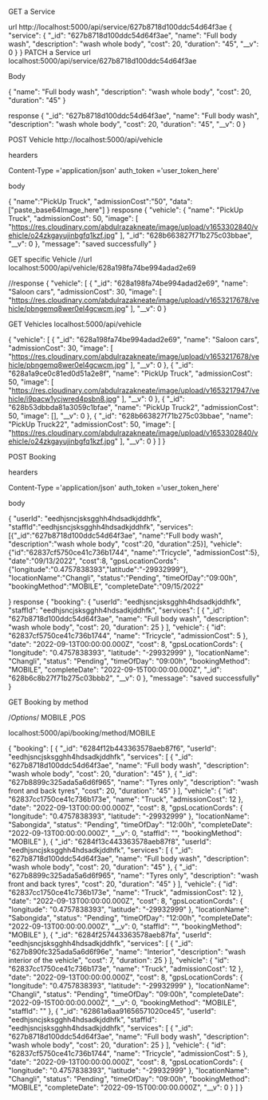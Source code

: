 GET a  Service

url 
http://localhost:5000/api/service/627b8718d100ddc54d64f3ae
{
    "service": {
        "_id": "627b8718d100ddc54d64f3ae",
        "name": "Full body wash",
        "description": "wash whole body",
        "cost": 20,
        "duration": "45",
        "__v": 0
    }
}
PATCH a Service
url 
localhost:5000/api/service/627b8718d100ddc54d64f3ae

Body

 {
     "name": "Full body wash",
     "description": "wash whole body",
     "cost": 20,
     "duration": "45"
 }

response
{
    "_id": "627b8718d100ddc54d64f3ae",
    "name": "Full body wash",
    "description": "wash whole body",
    "cost": 20,
    "duration": "45",
    "__v": 0
}



POST Vehicle
http://localhost:5000/api/vehicle

hearders

Content-Type ='application/json'
auth_token   ='user_token_here'

  body

{
   "name":"PickUp Truck",
  "admissionCost":"50",
   "data":["paste_base64Image_here"]
}
  resposne
{
    "vehicle": {
        "name": "PickUp Truck",
        "admissionCost": 50,
        "image": [
            "https://res.cloudinary.com/abdulrazakneate/image/upload/v1653302840/vehicle/o24zkgayujinbgfq1kzf.jpg"
        ],
        "_id": "628b663827f71b275c03bbae",
        "__v": 0
    },
    "message": "saved successfully"
}


GET specific Vehicle
//url
localhost:5000/api/vehicle/628a198fa74be994adad2e69

//response
{
    "vehicle": [
        {
            "_id": "628a198fa74be994adad2e69",
            "name": "Saloon cars",
            "admissionCost": 30,
            "image": [
                "https://res.cloudinary.com/abdulrazakneate/image/upload/v1653217678/vehicle/pbngemq8wer0el4gcwcm.jpg"
            ],
            "__v": 0
        }

GET Vehicles
localhost:5000/api/vehicle

{
    "vehicle": [
        {
            "_id": "628a198fa74be994adad2e69",
            "name": "Saloon cars",
            "admissionCost": 30,
            "image": [
                "https://res.cloudinary.com/abdulrazakneate/image/upload/v1653217678/vehicle/pbngemq8wer0el4gcwcm.jpg"
            ],
            "__v": 0
        },
        {
            "_id": "628a1a9ce0c81ed0d51a2e8f",
            "name": "PickUp Truck",
            "admissionCost": 50,
            "image": [
                "https://res.cloudinary.com/abdulrazakneate/image/upload/v1653217947/vehicle/i9pacw1ycjwred4psbn8.jpg"
            ],
            "__v": 0
        },
        {
            "_id": "628b53dbbda81a3059c1bfae",
            "name": "PickUp Truck2",
            "admissionCost": 50,
            "image": [],
            "__v": 0
        },
        {
            "_id": "628b663827f71b275c03bbae",
            "name": "PickUp Truck22",
            "admissionCost": 50,
            "image": [
                "https://res.cloudinary.com/abdulrazakneate/image/upload/v1653302840/vehicle/o24zkgayujinbgfq1kzf.jpg"
            ],
            "__v": 0
        }
    ]
}

POST Booking

hearders

Content-Type ='application/json'
auth_token   ='user_token_here'


body

{
             "userId": "eedhjsncjsksgghh4hdsadkjddhfk",
             "staffId":"eedhjsncjsksgghh4hdsadkjddhfk",
            "services": [{"_id":"627b8718d100ddc54d64f3ae",
                           "name":"Full body wash",
                           "description":"wash whole body",
                            "cost":20,
                            "duration":25}],
             "vehicle":{"id":"62837cf5750ce41c736b1744",
                        "name":"Tricycle",
                        "admissionCost":5},
              "date":"09/13/2022",
              "cost":8,
              "gpsLocationCords":{"longitude":"0.4757838393","latitude":"-29932999"},
              "locationName":"Changli",
              "status":"Pending",
              "timeOfDay":"09:00h",
              "bookingMethod":"MOBILE",
              "completeDate":"09/15/2022"
               
              
               
}
response
{
    "booking": {
        "userId": "eedhjsncjsksgghh4hdsadkjddhfk",
        "staffId": "eedhjsncjsksgghh4hdsadkjddhfk",
        "services": [
            {
                "_id": "627b8718d100ddc54d64f3ae",
                "name": "Full body wash",
                "description": "wash whole body",
                "cost": 20,
                "duration": 25
            }
        ],
        "vehicle": {
            "id": "62837cf5750ce41c736b1744",
            "name": "Tricycle",
            "admissionCost": 5
        },
        "date": "2022-09-13T00:00:00.000Z",
        "cost": 8,
        "gpsLocationCords": {
            "longitude": "0.4757838393",
            "latitude": "-29932999"
        },
        "locationName": "Changli",
        "status": "Pending",
        "timeOfDay": "09:00h",
        "bookingMethod": "MOBILE",
        "completeDate": "2022-09-15T00:00:00.000Z",
        "_id": "628b6c8b27f71b275c03bbb2",
        "__v": 0
    },
    "message": "saved successfully"
}

GET Booking by method

/*Options*/ MOBILE ,POS

localhost:5000/api/booking/method/MOBILE   

{
    "booking": [
        {
            "_id": "6284f12b443363578aeb87f6",
            "userId": "eedhjsncjsksgghh4hdsadkjddhfk",
            "services": [
                {
                    "_id": "627b8718d100ddc54d64f3ae",
                    "name": "Full body wash",
                    "description": "wash whole body",
                    "cost": 20,
                    "duration": "45"
                },
                {
                    "_id": "627b8899c325ada5a6d6f965",
                    "name": "Tyres only",
                    "description": "wash front and back tyres",
                    "cost": 20,
                    "duration": "45"
                }
            ],
            "vehicle": {
                "id": "62837cc1750ce41c736b173e",
                "name": "Truck",
                "admissionCost": 12
            },
            "date": "2022-09-13T00:00:00.000Z",
            "cost": 8,
            "gpsLocationCords": {
                "longitude": "0.4757838393",
                "latitude": "-29932999"
            },
            "locationName": "Sabongida",
            "status": "Pending",
            "timeOfDay": "12:00h",
            "completeDate": "2022-09-13T00:00:00.000Z",
            "__v": 0,
            "staffId": "",
            "bookingMethod": "MOBILE"
        },
        {
            "_id": "6284f13c443363578aeb87f8",
            "userId": "eedhjsncjsksgghh4hdsadkjddhfk",
            "services": [
                {
                    "_id": "627b8718d100ddc54d64f3ae",
                    "name": "Full body wash",
                    "description": "wash whole body",
                    "cost": 20,
                    "duration": "45"
                },
                {
                    "_id": "627b8899c325ada5a6d6f965",
                    "name": "Tyres only",
                    "description": "wash front and back tyres",
                    "cost": 20,
                    "duration": "45"
                }
            ],
            "vehicle": {
                "id": "62837cc1750ce41c736b173e",
                "name": "Truck",
                "admissionCost": 12
            },
            "date": "2022-09-13T00:00:00.000Z",
            "cost": 8,
            "gpsLocationCords": {
                "longitude": "0.4757838393",
                "latitude": "-29932999"
            },
            "locationName": "Sabongida",
            "status": "Pending",
            "timeOfDay": "12:00h",
            "completeDate": "2022-09-13T00:00:00.000Z",
            "__v": 0,
            "staffId": "",
            "bookingMethod": "MOBILE"
        },
        {
            "_id": "6284f257443363578aeb87fa",
            "userId": "eedhjsncjsksgghh4hdsadkjddhfk",
            "services": [
                {
                    "_id": "627b890fc325ada5a6d6f96e",
                    "name": "Interior",
                    "description": "wash interior of the vehicle",
                    "cost": 7,
                    "duration": 25
                }
            ],
            "vehicle": {
                "id": "62837cc1750ce41c736b173e",
                "name": "Truck",
                "admissionCost": 12
            },
            "date": "2022-09-13T00:00:00.000Z",
            "cost": 8,
            "gpsLocationCords": {
                "longitude": "0.4757838393",
                "latitude": "-29932999"
            },
            "locationName": "Changli",
            "status": "Pending",
            "timeOfDay": "09:00h",
            "completeDate": "2022-09-15T00:00:00.000Z",
            "__v": 0,
            "bookingMethod": "MOBILE",
            "staffId": ""
        },
        {
            "_id": "62861a6aa91656571020ce45",
            "userId": "eedhjsncjsksgghh4hdsadkjddhfk",
            "staffId": "eedhjsncjsksgghh4hdsadkjddhfk",
            "services": [
                {
                    "_id": "627b8718d100ddc54d64f3ae",
                    "name": "Full body wash",
                    "description": "wash whole body",
                    "cost": 20,
                    "duration": 25
                }
            ],
            "vehicle": {
                "id": "62837cf5750ce41c736b1744",
                "name": "Tricycle",
                "admissionCost": 5
            },
            "date": "2022-09-13T00:00:00.000Z",
            "cost": 8,
            "gpsLocationCords": {
                "longitude": "0.4757838393",
                "latitude": "-29932999"
            },
            "locationName": "Changli",
            "status": "Pending",
            "timeOfDay": "09:00h",
            "bookingMethod": "MOBILE",
            "completeDate": "2022-09-15T00:00:00.000Z",
            "__v": 0
        }
    ]
}